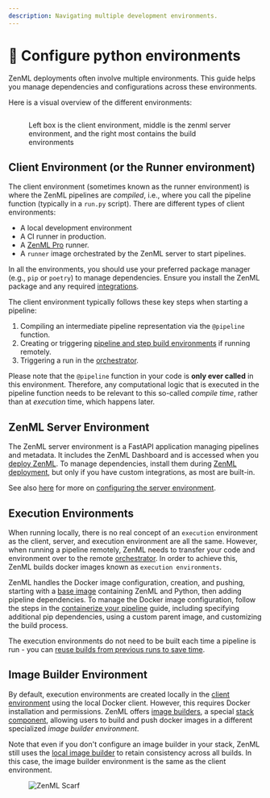 ```yaml
---
description: Navigating multiple development environments.
---
```


# 🐍 Configure python environments

ZenML deployments often involve multiple environments. This guide helps you manage dependencies and configurations across these environments.

Here is a visual overview of the different environments:

<figure><img src="../../.gitbook/assets/SystemArchitecture.png" alt=""><figcaption><p>Left box is the client environment, middle is the zenml server environment, and the right most contains the build environments</p></figcaption></figure>

## Client Environment (or the Runner environment)

The client environment (sometimes known as the runner environment) is where the ZenML pipelines are _compiled_, i.e., where you call the pipeline function (typically in a `run.py` script). There are different types of client environments:

* A local development environment
* A CI runner in production.
* A [ZenML Pro](https://zenml.io/pro) runner.
* A `runner` image orchestrated by the ZenML server to start pipelines.

In all the environments, you should use your preferred package manager (e.g., `pip` or `poetry`) to manage dependencies. Ensure you install the ZenML package and any required [integrations](../../component-guide/README.md).

The client environment typically follows these key steps when starting a pipeline:

1. Compiling an intermediate pipeline representation via the `@pipeline` function.
2. Creating or triggering [pipeline and step build environments](../../component-guide/image-builders/image-builders.md) if running remotely.
3. Triggering a run in the [orchestrator](../../component-guide/orchestrators/orchestrators.md).

Please note that the `@pipeline` function in your code is **only ever called** in this environment. Therefore, any computational logic that is executed in the pipeline function needs to be relevant to this so-called _compile time_, rather than at _execution_ time, which happens later.

## ZenML Server Environment

The ZenML server environment is a FastAPI application managing pipelines and metadata. It includes the ZenML Dashboard and is accessed when you [deploy ZenML](../../getting-started/deploying-zenml/zenml-self-hosted/README.md). To manage dependencies, install them during [ZenML deployment](../../getting-started/deploying-zenml/zenml-self-hosted/README.md), but only if you have custom integrations, as most are built-in.

See also [here](./configure-the-server-environment.md) for more on [configuring the server environment](./configure-the-server-environment.md).

## Execution Environments

When running locally, there is no real concept of an `execution` environment as the client, server, and execution environment are all the same. However, when running a pipeline remotely, ZenML needs to transfer your code and environment over to the remote [orchestrator](../../component-guide/orchestrators/orchestrators.md). In order to achieve this, ZenML builds docker images known as `execution environments`.

ZenML handles the Docker image configuration, creation, and pushing, starting with a [base image](https://hub.docker.com/r/zenmldocker/zenml) containing ZenML and Python, then adding pipeline dependencies. To manage the Docker image configuration, follow the steps in the [containerize your pipeline](../../how-to/customize-docker-builds/README.md) guide, including specifying additional pip dependencies, using a custom parent image, and customizing the build process.

The execution environments do not need to be built each time a pipeline is run - you can [reuse builds from previous runs to save time](../../how-to/customize-docker-builds/reuse-docker-builds.md).

## Image Builder Environment

By default, execution environments are created locally in the [client environment](#client-environment-or-the-runner-environment) using the local Docker client. However, this requires Docker installation and permissions. ZenML offers [image builders](../../component-guide/image-builders/image-builders.md), a special [stack component](../../component-guide/README.md), allowing users to build and push docker images in a different specialized _image builder environment_.

Note that even if you don't configure an image builder in your stack, ZenML still uses the [local image builder](../../component-guide/image-builders/local.md) to retain consistency across all builds. In this case, the image builder environment is the same as the client environment.

<figure><img src="https://static.scarf.sh/a.png?x-pxid=f0b4f458-0a54-4fcd-aa95-d5ee424815bc" alt="ZenML Scarf"><figcaption></figcaption></figure>
